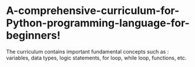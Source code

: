 # A-comprehensive-curriculum-for-Python-programming-language-for-beginners!
 The curriculum contains important fundamental concepts such as : variables, data types, logic statements, for loop, while loop, functions, etc.
